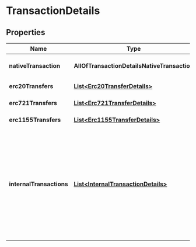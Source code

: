 # TransactionDetails

## Properties
Name | Type | Description | Notes
------------ | ------------- | ------------- | -------------
**nativeTransaction** | **AllOfTransactionDetailsNativeTransaction** | The native (top-level) transaction details. | 
**erc20Transfers** | [**List&lt;Erc20TransferDetails&gt;**](Erc20TransferDetails.md) | The list of ERC-20 transfers. |  [optional]
**erc721Transfers** | [**List&lt;Erc721TransferDetails&gt;**](Erc721TransferDetails.md) | The list of ERC-721 transfers. |  [optional]
**erc1155Transfers** | [**List&lt;Erc1155TransferDetails&gt;**](Erc1155TransferDetails.md) | The list of ERC-1155 transfers. |  [optional]
**internalTransactions** | [**List&lt;InternalTransactionDetails&gt;**](InternalTransactionDetails.md) | The list of internal transactions. Note that this list only        includes CALL and        CALLCODE internal transactions that had a        non-zero value and        CREATE/CREATE2        calls. Use a client provider to recieve a full debug trace of the       transaction. |  [optional]
